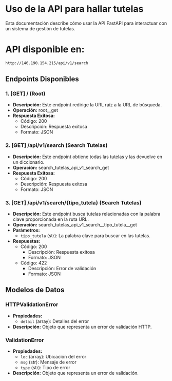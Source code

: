 # Uso de la API para hallar tutelas

Esta documentación describe cómo usar la API FastAPI para interactuar con un sistema de gestión de tutelas.

# API disponible en:
```markdown
http://146.190.154.215/api/v1/search
```



## Endpoints Disponibles

### 1. [GET] / (Root)

- **Descripción:** Este endpoint redirige la URL raíz a la URL de búsqueda.
- **Operación:** root__get
- **Respuesta Exitosa:**
  - Código: 200
  - Descripción: Respuesta exitosa
  - Formato: JSON

### 2. [GET] /api/v1/search (Search Tutelas)

- **Descripción:** Este endpoint obtiene todas las tutelas y las devuelve en un diccionario.
- **Operación:** search_tutelas_api_v1_search_get
- **Respuesta Exitosa:**
  - Código: 200
  - Descripción: Respuesta exitosa
  - Formato: JSON

### 3. [GET] /api/v1/search/{tipo_tutela} (Search Tutelas)

- **Descripción:** Este endpoint busca tutelas relacionadas con la palabra clave proporcionada en la ruta URL.
- **Operación:** search_tutelas_api_v1_search__tipo_tutela__get
- **Parámetros:**
  - `tipo_tutela` (str): La palabra clave para buscar en las tutelas.
- **Respuestas:**
  - Código: 200
    - Descripción: Respuesta exitosa
    - Formato: JSON
  - Código: 422
    - Descripción: Error de validación
    - Formato: JSON

## Modelos de Datos

### HTTPValidationError
- **Propiedades:**
  - `detail` (array): Detalles del error
- **Descripción:** Objeto que representa un error de validación HTTP.

### ValidationError
- **Propiedades:**
  - `loc` (array): Ubicación del error
  - `msg` (str): Mensaje de error
  - `type` (str): Tipo de error
- **Descripción:** Objeto que representa un error de validación.




